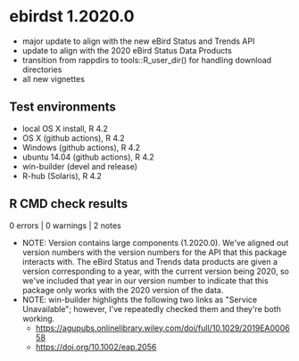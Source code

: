 # ebirdst 1.2020.0

- major update to align with the new eBird Status and Trends API
- update to align with the 2020 eBird Status Data Products
- transition from rappdirs to tools::R_user_dir() for handling download directories
- all new vignettes

## Test environments

- local OS X install, R 4.2
- OS X (github actions), R 4.2
- Windows (github actions), R 4.2
- ubuntu 14.04 (github actions), R 4.2
- win-builder (devel and release)
- R-hub (Solaris), R 4.2

## R CMD check results

0 errors | 0 warnings | 2 notes

- NOTE: Version contains large components (1.2020.0). We've aligned out version numbers with the version numbers for the API that this package interacts with. The eBird Status and Trends data products are given a version corresponding to a year, with the current version being 2020, so we've included that year in our version number to indicate that this package only works with the 2020 version of the data.
- NOTE: win-builder highlights the following two links as "Service Unavailable"; however, I've repeatedly checked them and they're both working.
  - https://agupubs.onlinelibrary.wiley.com/doi/full/10.1029/2019EA000658
  - https://doi.org/10.1002/eap.2056
